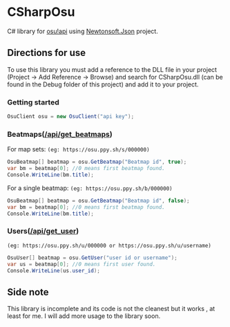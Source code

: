 # CSharpOsu
C# library for [osu!api](https://github.com/ppy/osu-api/wiki)
using [Newtonsoft.Json](https://github.com/JamesNK/Newtonsoft.Json)
project.

## Directions for use
To use this library you must add a reference to the DLL file in your project (Project -> Add Reference -> Browse) and search for CSharpOsu.dll (can be found in the Debug folder of this project) and add it to your project.

### Getting started
```c#
OsuClient osu = new OsuClient("api key");
```

### Beatmaps([/api/get_beatmaps](https://github.com/ppy/osu-api/wiki#apiget_beatmaps))
For map sets: `(eg: https://osu.ppy.sh/s/000000)`
``` c#
OsuBeatmap[] beatmap = osu.GetBeatmap("Beatmap id", true);
var bm = beatmap[0]; //0 means first beatmap found.
Console.WriteLine(bm.title);
```
For a single beatmap: `(eg: https://osu.ppy.sh/b/000000)`
``` c#
OsuBeatmap[] beatmap = osu.GetBeatmap("Beatmap id", false);
var bm = beatmap[0]; //0 means first beatmap found.
Console.WriteLine(bm.title);
```

### Users([/api/get_user](https://github.com/ppy/osu-api/wiki#apiget_user))
`(eg: https://osu.ppy.sh/u/000000 or https://osu.ppy.sh/u/username)`
```c#
OsuUser[] beatmap = osu.GetUser("user id or username");
var us = beatmap[0]; //0 means first user found.
Console.WriteLine(us.user_id);
```

## Side note
This library is incomplete and its code is not the cleanest but it works ,
at least for me. I will add more usage to the library soon.

